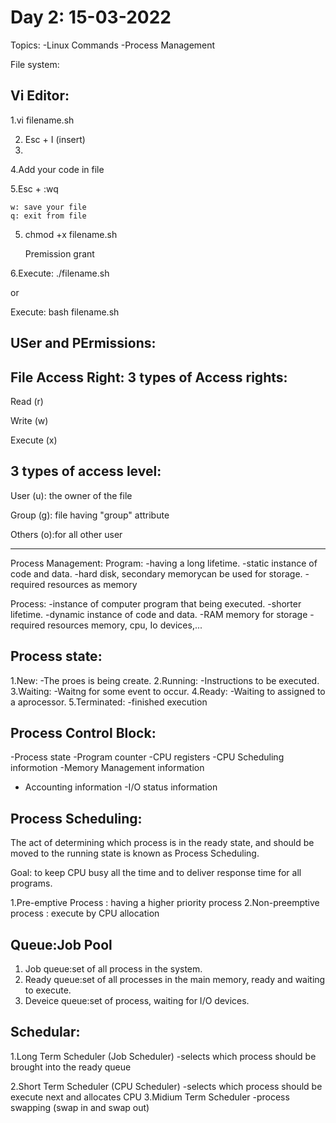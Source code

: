 Day 2: 15-03-2022
======================
Topics:
	-Linux Commands
	-Process Management

File system:



Vi Editor:
--------------

1.vi filename.sh

2. Esc + I (insert)
3. 
4.Add your code in file

5.Esc + :wq

	w: save your file
	q: exit from file
	
5. chmod +x filename.sh
	
	Premission grant

6.Execute: ./filename.sh

or

  Execute: bash filename.sh
  
 
 USer and PErmissions:
 ---------------------
 
 
 
 
 
 
 File Access Right:
 3 types of Access rights:
 -------------------------
 Read (r)
 
 Write (w)
 
 Execute (x)
 
 3 types of access level:
 -------------------------
 User (u): the owner of the file
  
 Group (g): file having "group" attribute
 
 Others (o):for all other user
 
 ---------------------------------------
 Process Management:
 Program:
 -having a long lifetime.
 -static instance of code and data.
 -hard disk, secondary memorycan be used for storage.
 -required resources as memory
 
 Process:
 -instance of computer program that being executed.
 -shorter lifetime.
 -dynamic instance of code and data.
 -RAM memory for storage
 -required resources memory, cpu, Io devices,...
 
 Process state:
 -----------------
 1.New: 
	-The proes is being create.
 2.Running: 
	-Instructions to be executed.
 3.Waiting:
	-Waitng for some event to occur.
 4.Ready:
	-Waiting to assigned to a aprocessor.
 5.Terminated:
	-finished execution
 
 Process Control Block:
 -----------------------
 -Process state
 -Program counter
 -CPU  registers
 -CPU Scheduling informotion
 -Memory Management information
 - Accounting information
 -I/O status information
 
 Process Scheduling:
 --------------------
 The act of determining which process is in 
 the ready state, and should be moved to the running state
 is known as Process Scheduling.
 
 Goal: to keep CPU busy all the time  and 
 to deliver response time for all programs.
 
 1.Pre-emptive Process : having a higher priority process
 2.Non-preemptive process : execute by CPU allocation
 
 Queue:Job Pool
 ---------------
 1. Job queue:set of all process in the system.
 2. Ready  queue:set of all processes in the main memory,
	ready and waiting  to execute.
 3. Deveice queue:set of process, waiting for I/O devices.
 
 Schedular:
 -------------
 
 1.Long Term Scheduler (Job Scheduler)
	-selects which process should be 
	brought into the ready queue
	
 2.Short Term Scheduler (CPU Scheduler)
	-selects which process should be execute next and 
	allocates CPU
 3.Midium Term Scheduler
	-process swapping (swap in and swap out)
